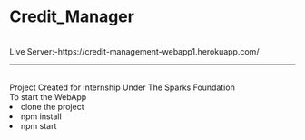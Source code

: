 # Credit_Manager
<br>
Live Server:-https://credit-management-webapp1.herokuapp.com/
<br>

--------------------------------------------------------
<br>
Project Created for Internship Under The Sparks Foundation
<br>
To start the WebApp
<br>
<li>clone the project
<br>
<li>npm install
<br>
<li>npm start
